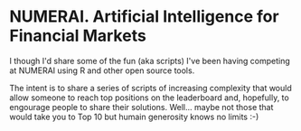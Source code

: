 # NUMERAI. Artificial Intelligence for Financial Markets 

I though I'd share some of the fun (aka scripts) I've been having competing at NUMERAI using R and other open source tools.

The intent is to share a series of scripts of increasing complexity that would allow someone to reach top positions on the leaderboard and, hopefully, to engourage people to share their solutions. Well... maybe not those that would take you to Top 10 but humain generosity knows no limits :-)  

